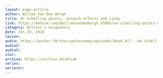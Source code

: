 ```yaml
---
layout: page-article
author: Willem Van Den Bergh
title: On Schelling points, network effects and Lindy
link: https://medium.com/@willemvandenbergh_85885/on-schelling-points-network-effects-and-lindy-inherent-properties-of-communication-c4eb69b55c60
category: Bitcoin's Uniqueness
date: Jun 29, 2018
lesson: 
audio: https://anchor.fm/thecryptoconomy/episodes/Read_417---On-Schelling-Points--Network-Effects---Lindy-Willem-Van-Den-Bergh-eghjp4
audio2: 
audio3: 
star: 
archive: https://archive.md/mTcaK
series: 
seriesnr: 
---
```

